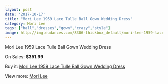 ```yaml
---
layout: post
date: '2017-10-17'
title: "Mori Lee 1959 Lace Tulle Ball Gown Wedding Dress"
category: Mori Lee
tags: ["ball","dresses","gown","crazy","style"]
image: http://img.eudances.com/8306-thickbox_default/mori-lee-1959-lace-tulle-ball-gown-wedding-dress.jpg
---
```

Mori Lee 1959 Lace Tulle Ball Gown Wedding Dress

On Sales: **$351.99**
<a href="https://www.eudances.com/en/mori-lee/2859-mori-lee-1959-lace-tulle-ball-gown-wedding-dress.html"><amp-img layout="responsive" width="600" height="600" src="//img.eudances.com/8306-thickbox_default/mori-lee-1959-lace-tulle-ball-gown-wedding-dress.jpg" alt="Mori Lee 1959 Lace Tulle Ball Gown Wedding Dress 0" /></a>
<a href="https://www.eudances.com/en/mori-lee/2859-mori-lee-1959-lace-tulle-ball-gown-wedding-dress.html"><amp-img layout="responsive" width="600" height="600" src="//img.eudances.com/8311-thickbox_default/mori-lee-1959-lace-tulle-ball-gown-wedding-dress.jpg" alt="Mori Lee 1959 Lace Tulle Ball Gown Wedding Dress 1" /></a>
<a href="https://www.eudances.com/en/mori-lee/2859-mori-lee-1959-lace-tulle-ball-gown-wedding-dress.html"><amp-img layout="responsive" width="600" height="600" src="//img.eudances.com/8310-thickbox_default/mori-lee-1959-lace-tulle-ball-gown-wedding-dress.jpg" alt="Mori Lee 1959 Lace Tulle Ball Gown Wedding Dress 2" /></a>
<a href="https://www.eudances.com/en/mori-lee/2859-mori-lee-1959-lace-tulle-ball-gown-wedding-dress.html"><amp-img layout="responsive" width="600" height="600" src="//img.eudances.com/8309-thickbox_default/mori-lee-1959-lace-tulle-ball-gown-wedding-dress.jpg" alt="Mori Lee 1959 Lace Tulle Ball Gown Wedding Dress 3" /></a>
<a href="https://www.eudances.com/en/mori-lee/2859-mori-lee-1959-lace-tulle-ball-gown-wedding-dress.html"><amp-img layout="responsive" width="600" height="600" src="//img.eudances.com/8308-thickbox_default/mori-lee-1959-lace-tulle-ball-gown-wedding-dress.jpg" alt="Mori Lee 1959 Lace Tulle Ball Gown Wedding Dress 4" /></a>
<a href="https://www.eudances.com/en/mori-lee/2859-mori-lee-1959-lace-tulle-ball-gown-wedding-dress.html"><amp-img layout="responsive" width="600" height="600" src="//img.eudances.com/8307-thickbox_default/mori-lee-1959-lace-tulle-ball-gown-wedding-dress.jpg" alt="Mori Lee 1959 Lace Tulle Ball Gown Wedding Dress 5" /></a>

Buy it: [Mori Lee 1959 Lace Tulle Ball Gown Wedding Dress](https://www.eudances.com/en/mori-lee/2859-mori-lee-1959-lace-tulle-ball-gown-wedding-dress.html "Mori Lee 1959 Lace Tulle Ball Gown Wedding Dress")

View more: [Mori Lee](https://www.eudances.com/en/9-mori-lee "Mori Lee")
